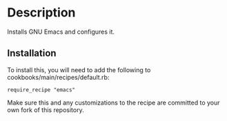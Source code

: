 # Description

Installs GNU Emacs and configures it.

## Installation

To install this, you will need to add the following to cookbooks/main/recipes/default.rb:

    require_recipe "emacs"

Make sure this and any customizations to the recipe are committed to your own fork of this 
repository.
